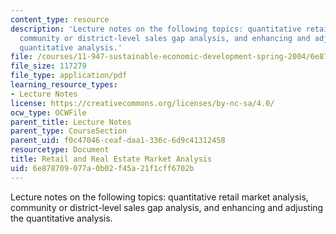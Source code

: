```yaml
---
content_type: resource
description: 'Lecture notes on the following topics: quantitative retail market analysis,
  community or district-level sales gap analysis, and enhancing and adjusting the
  quantitative analysis.'
file: /courses/11-947-sustainable-economic-development-spring-2004/6e878709077a0b02f45a21f1cff6702b_market_analysis3.pdf
file_size: 117279
file_type: application/pdf
learning_resource_types:
- Lecture Notes
license: https://creativecommons.org/licenses/by-nc-sa/4.0/
ocw_type: OCWFile
parent_title: Lecture Notes
parent_type: CourseSection
parent_uid: f0c47046-ceaf-daa1-336c-6d9c41312458
resourcetype: Document
title: Retail and Real Estate Market Analysis
uid: 6e878709-077a-0b02-f45a-21f1cff6702b
---
```

Lecture notes on the following topics: quantitative retail market analysis, community or district-level sales gap analysis, and enhancing and adjusting the quantitative analysis.